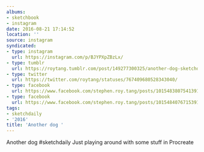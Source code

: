 ```yaml
---
albums:
- sketchbook
- instagram
date: 2016-08-21 17:14:52
location: ''
source: instagram
syndicated:
- type: instagram
  url: https://instagram.com/p/BJYPXpZBzLx/
- type: tumblr
  url: https://roytang.tumblr.com/post/149277300325/another-dog-sketchdaily-just-playing-around-with
- type: twitter
  url: https://twitter.com/roytang/statuses/767409680528343040/
- type: facebook
  url: https://www.facebook.com/stephen.roy.tang/posts/10154838075413912:1
- type: facebook
  url: https://www.facebook.com/stephen.roy.tang/posts/10154840767153912
tags:
- sketchdaily
- '2016'
title: 'Another dog '
---
```


Another dog #sketchdaily Just playing around with some stuff in Procreate